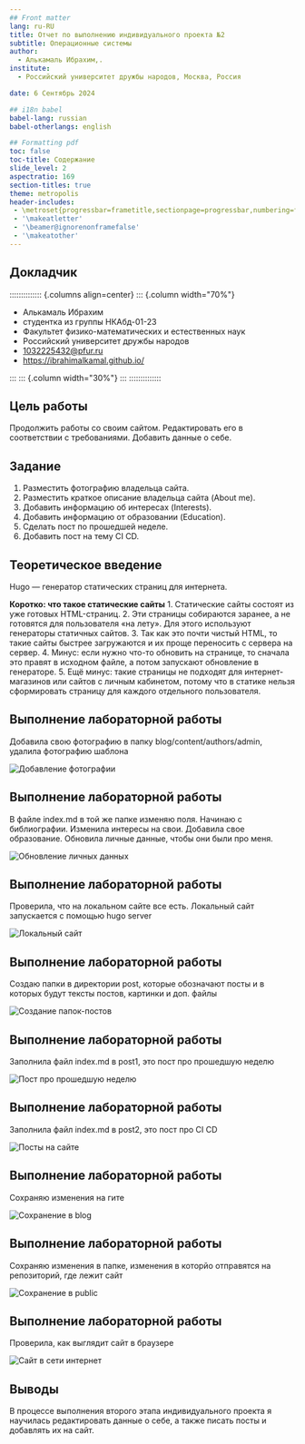 ```yaml
---
## Front matter
lang: ru-RU
title: Отчет по выполнению индивидуального проекта №2
subtitle: Операционные системы
author:
  - Алькамаль Ибрахим,.
institute:
  - Российский университет дружбы народов, Москва, Россия

date: 6 Сентябрь 2024

## i18n babel
babel-lang: russian
babel-otherlangs: english

## Formatting pdf
toc: false
toc-title: Содержание
slide_level: 2
aspectratio: 169
section-titles: true
theme: metropolis
header-includes:
 - \metroset{progressbar=frametitle,sectionpage=progressbar,numbering=fraction}
 - '\makeatletter'
 - '\beamer@ignorenonframefalse'
 - '\makeatother'
---
```



## Докладчик

:::::::::::::: {.columns align=center}
::: {.column width="70%"}

  * Алькамаль Ибрахим
  * студентка из группы НКАбд-01-23
  * Факультет физико-математических и естественных наук
  * Российский университет дружбы народов
  * [1032225432@pfur.ru](mailto:1032225432@pfur.ru)
  * <https://ibrahimalkamal.github.io/>

:::
::: {.column width="30%"}
:::
::::::::::::::

## Цель работы

Продолжить работы со своим сайтом. Редактировать его в соответствии с требованиями. Добавить данные о себе.

## Задание

1. Разместить фотографию владельца сайта.
2. Разместить краткое описание владельца сайта (About me).
3. Добавить информацию об интересах (Interests).
4. Добавить информацию от образовании (Education).
5. Сделать пост по прошедшей неделе.
6. Добавить пост на тему CI CD.

## Теоретическое введение

Hugo — генератор статических страниц для интернета.

**Коротко: что такое статические сайты**
    1. Статические сайты состоят из уже готовых HTML-страниц.
    2. Эти страницы собираются заранее, а не готовятся для пользователя «на лету». Для этого используют генераторы статичных сайтов.
    3. Так как это почти чистый HTML, то такие сайты быстрее загружаются и их проще переносить с сервера на сервер.
    4. Минус: если нужно что-то обновить на странице, то сначала это правят в исходном файле, а потом запускают обновление в генераторе.
    5. Ещё минус: такие страницы не подходят для интернет-магазинов или сайтов с личным кабинетом, потому что в статике нельзя сформировать страницу для каждого отдельного пользователя.

## Выполнение лабораторной работы

Добавила свою фотографию в папку blog/content/authors/admin, удалила фотографию шаблона

![Добавление фотографии](image/1.png)

## Выполнение лабораторной работы

В файле index.md в той же папке изменяю поля. Начинаю с библиографии. Изменила интересы на свои.
Добавила свое образование.
Обновила личные данные, чтобы они были про меня.

![Обновление личных данных](image/5.png)

## Выполнение лабораторной работы

Проверила, что на локальном сайте все есть. Локальный сайт запускается с помощью hugo server

![Локальный сайт](image/6.png)

## Выполнение лабораторной работы

Создаю папки в директории post, которые обозначают посты и в которых будут тексты постов, картинки и доп. файлы

![Создание папок-постов](image/7.png)

## Выполнение лабораторной работы

Заполнила файл index.md в post1, это пост про прошедшую неделю

![Пост про прошедшую неделю](image/8.png)

## Выполнение лабораторной работы

Заполнила файл index.md в post2, это пост про CI CD

![Посты на сайте](image/10.png)

## Выполнение лабораторной работы

Сохраняю изменения на гите

![Сохранение в blog](image/12.png)

## Выполнение лабораторной работы

Сохраняю изменения в папке, изменения в которйо отправятся на репозиторий, где лежит сайт

![Сохранение в public](image/13.png)

## Выполнение лабораторной работы

Проверила, как выглядит сайт в браузере

![Сайт в сети интернет](image/14.png)

## Выводы

В процессе выполнения второго этапа индивидуального проекта я научилась редактировать данные о себе, а также писать посты и добавлять их на сайт.
